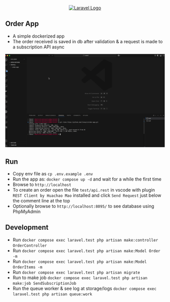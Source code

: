 <p align="center"><a href="https://laravel.com" target="_blank"><img src="https://raw.githubusercontent.com/laravel/art/master/logo-lockup/5%20SVG/2%20CMYK/1%20Full%20Color/laravel-logolockup-cmyk-red.svg" width="400" alt="Laravel Logo"></a></p>

## Order App

* A simple dockerized app
* The order received is saved in db after validation & a request is made to a subscription API async

![Demo](https://github.com/iloveyii/order-app/blob/main/orderapp.gif)

## Run

* Copy env file as `cp .env.example .env`
* Run the app as: `docker compose up -d` and wait for a while the first time
* Browse to `http://localhost`
* To create an order open the file `test/api.rest` in vscode with plugin `REST Client by Huachao Mao` installed and click `Send Request` just below the comment line at the top
* Optionally browse to `http://localhost:8095/` to see database using PhpMyAdmin

## Development

* Run `docker compose exec laravel.test php artisan make:controller OrderController`
* Run `docker compose exec laravel.test php artisan make:Model Order -m`
* Run `docker compose exec laravel.test php artisan make:Model OrderItems -m`
* Run `docker compose exec laravel.test php artisan migrate`
* Run to make job `docker compose exec laravel.test php artisan make:job SendSubscriptionJob`
* Run the queue worker & see log at storage/logs `docker compose exec laravel.test php artisan queue:work`
